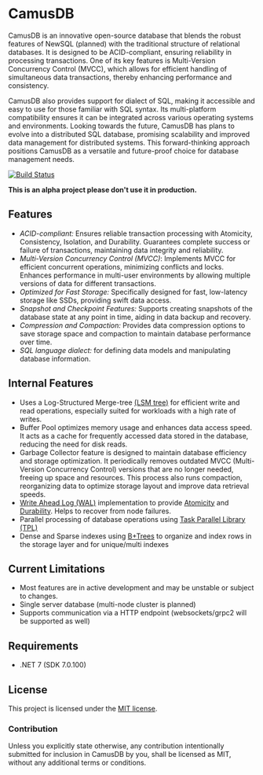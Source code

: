 CamusDB
=======
CamusDB is an innovative open-source database that blends the robust features of NewSQL (planned) with the traditional structure of relational databases. It is designed to be ACID-compliant, ensuring reliability in processing transactions. One of its key features is Multi-Version Concurrency Control (MVCC), which allows for efficient handling of simultaneous data transactions, thereby enhancing performance and consistency. 

CamusDB also provides support for dialect of SQL, making it accessible and easy to use for those familiar with SQL syntax. Its multi-platform compatibility ensures it can be integrated across various operating systems and environments. Looking towards the future, CamusDB has plans to evolve into a distributed SQL database, promising scalability and improved data management for distributed systems. This forward-thinking approach positions CamusDB as a versatile and future-proof choice for database management needs.

[![Build Status](https://app.travis-ci.com/camusdb/camusdb.svg?branch=main)](https://app.travis-ci.com/camusdb/camusdb)

**This is an alpha project please don't use it in production.**

Features
--------
 - *ACID-compliant:* Ensures reliable transaction processing with Atomicity, Consistency, Isolation, and Durability. Guarantees complete success or failure of transactions, maintaining data integrity and reliability.
 - *Multi-Version Concurrency Control (MVCC)*: Implements MVCC for efficient concurrent operations, minimizing conflicts and locks. Enhances performance in multi-user environments by allowing multiple versions of data for different transactions.
 - *Optimized for Fast Storage:* Specifically designed for fast, low-latency storage like SSDs, providing swift data access.
 - *Snapshot and Checkpoint Features:* Supports creating snapshots of the database state at any point in time, aiding in data backup and recovery.
 - *Compression and Compaction:* Provides data compression options to save storage space and compaction to maintain database performance over time.
 - *SQL language dialect:* for defining data models and manipulating database information.

Internal Features
----------------- 
 - Uses a Log-Structured Merge-tree [(LSM tree)](https://en.wikipedia.org/wiki/Log-structured_merge-tree) for efficient write and read operations, especially suited for workloads with a high rate of writes.
 - Buffer Pool optimizes memory usage and enhances data access speed. It acts as a cache for frequently accessed data stored in the database, reducing the need for disk reads.
 - Garbage Collector feature is designed to maintain database efficiency and storage optimization. It periodically removes outdated MVCC (Multi-Version Concurrency Control) versions that are no longer needed, freeing up space and resources. This process also runs compaction, reorganizing data to optimize storage layout and improve data retrieval speeds.
 - [Write Ahead Log (WAL)](https://en.wikipedia.org/wiki/Write-ahead_logging) implementation to provide [Atomicity](https://en.wikipedia.org/wiki/Atomicity_(database_systems)) and [Durability](https://en.wikipedia.org/wiki/Durability_(database_systems)). Helps to recover from node failures.
 - Parallel processing of database operations using [Task Parallel Library (TPL)](https://docs.microsoft.com/en-us/dotnet/standard/parallel-programming/task-parallel-library-tpl)
 - Dense and Sparse indexes using [B+Trees](https://en.wikipedia.org/wiki/B%2B_tree) to organize and index rows in the storage layer and for unique/multi indexes
 
Current Limitations
-------------------
 - Most features are in active development and may be unstable or subject to changes.
 - Single server database (multi-node cluster is planned)
 - Supports communication via a HTTP endpoint (websockets/grpc2 will be supported as well) 

## Requirements
 - .NET 7 (SDK 7.0.100)

## License

This project is licensed under the [MIT license](LICENSE.txt).

### Contribution

Unless you explicitly state otherwise, any contribution intentionally submitted for inclusion in CamusDB by you, shall be licensed as MIT, without any additional terms or conditions.
